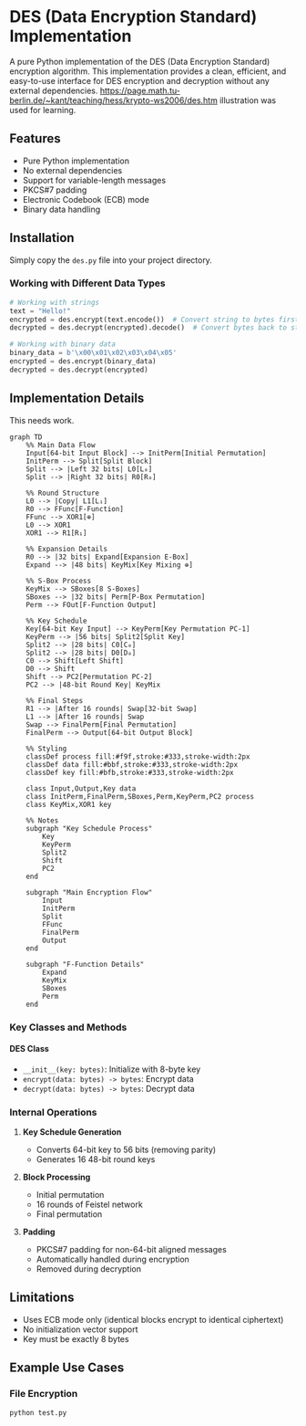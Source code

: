# DES (Data Encryption Standard) Implementation

A pure Python implementation of the DES (Data Encryption Standard) encryption algorithm. This implementation provides a clean, efficient, and easy-to-use interface for DES encryption and decryption without any external dependencies. https://page.math.tu-berlin.de/~kant/teaching/hess/krypto-ws2006/des.htm illustration was used for learning. 

## Features

- Pure Python implementation
- No external dependencies
- Support for variable-length messages
- PKCS#7 padding
- Electronic Codebook (ECB) mode
- Binary data handling

## Installation

Simply copy the `des.py` file into your project directory.



### Working with Different Data Types

```python
# Working with strings
text = "Hello!"
encrypted = des.encrypt(text.encode())  # Convert string to bytes first
decrypted = des.decrypt(encrypted).decode()  # Convert bytes back to string

# Working with binary data
binary_data = b'\x00\x01\x02\x03\x04\x05'
encrypted = des.encrypt(binary_data)
decrypted = des.decrypt(encrypted)
```

## Implementation Details
This needs work.
```mermaid
graph TD
    %% Main Data Flow
    Input[64-bit Input Block] --> InitPerm[Initial Permutation]
    InitPerm --> Split[Split Block]
    Split --> |Left 32 bits| L0[L₀]
    Split --> |Right 32 bits| R0[R₀]
    
    %% Round Structure
    L0 --> |Copy| L1[L₁]
    R0 --> FFunc[F-Function]
    FFunc --> XOR1[⊕]
    L0 --> XOR1
    XOR1 --> R1[R₁]
    
    %% Expansion Details
    R0 --> |32 bits| Expand[Expansion E-Box]
    Expand --> |48 bits| KeyMix[Key Mixing ⊕]
    
    %% S-Box Process
    KeyMix --> SBoxes[8 S-Boxes]
    SBoxes --> |32 bits| Perm[P-Box Permutation]
    Perm --> FOut[F-Function Output]
    
    %% Key Schedule
    Key[64-bit Key Input] --> KeyPerm[Key Permutation PC-1]
    KeyPerm --> |56 bits| Split2[Split Key]
    Split2 --> |28 bits| C0[C₀]
    Split2 --> |28 bits| D0[D₀]
    C0 --> Shift[Left Shift]
    D0 --> Shift
    Shift --> PC2[Permutation PC-2]
    PC2 --> |48-bit Round Key| KeyMix
    
    %% Final Steps
    R1 --> |After 16 rounds| Swap[32-bit Swap]
    L1 --> |After 16 rounds| Swap
    Swap --> FinalPerm[Final Permutation]
    FinalPerm --> Output[64-bit Output Block]
    
    %% Styling
    classDef process fill:#f9f,stroke:#333,stroke-width:2px
    classDef data fill:#bbf,stroke:#333,stroke-width:2px
    classDef key fill:#bfb,stroke:#333,stroke-width:2px
    
    class Input,Output,Key data
    class InitPerm,FinalPerm,SBoxes,Perm,KeyPerm,PC2 process
    class KeyMix,XOR1 key
    
    %% Notes
    subgraph "Key Schedule Process"
        Key
        KeyPerm
        Split2
        Shift
        PC2
    end
    
    subgraph "Main Encryption Flow"
        Input
        InitPerm
        Split
        FFunc
        FinalPerm
        Output
    end
    
    subgraph "F-Function Details"
        Expand
        KeyMix
        SBoxes
        Perm
    end
```

### Key Classes and Methods

#### DES Class

- `__init__(key: bytes)`: Initialize with 8-byte key
- `encrypt(data: bytes) -> bytes`: Encrypt data
- `decrypt(data: bytes) -> bytes`: Decrypt data

### Internal Operations

1. **Key Schedule Generation**
   - Converts 64-bit key to 56 bits (removing parity)
   - Generates 16 48-bit round keys

2. **Block Processing**
   - Initial permutation
   - 16 rounds of Feistel network
   - Final permutation

3. **Padding**
   - PKCS#7 padding for non-64-bit aligned messages
   - Automatically handled during encryption
   - Removed during decryption

## Limitations

- Uses ECB mode only (identical blocks encrypt to identical ciphertext)
- No initialization vector support
- Key must be exactly 8 bytes


## Example Use Cases

### File Encryption

```python
python test.py
```



